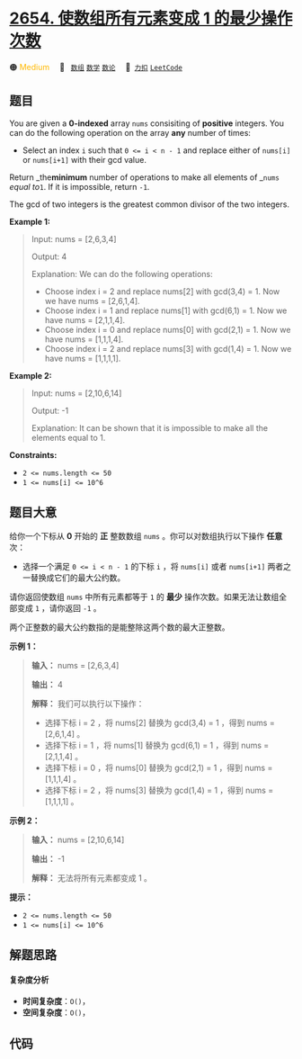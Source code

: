 # [2654. 使数组所有元素变成 1 的最少操作次数](https://2xiao.github.io/leetcode-js/problem/2654.html)

🟠 <font color=#ffb800>Medium</font>&emsp; 🔖&ensp; [`数组`](/tag/array.md) [`数学`](/tag/math.md) [`数论`](/tag/number-theory.md)&emsp; 🔗&ensp;[`力扣`](https://leetcode.cn/problems/minimum-number-of-operations-to-make-all-array-elements-equal-to-1) [`LeetCode`](https://leetcode.com/problems/minimum-number-of-operations-to-make-all-array-elements-equal-to-1)

## 题目

You are given a **0-indexed**  array `nums` consisiting of **positive**
integers. You can do the following operation on the array **any** number of
times:

  * Select an index `i` such that `0 <= i < n - 1` and replace either of `nums[i]` or `nums[i+1]` with their gcd value.

Return _the**minimum** number of operations to make all elements of _`nums`
_equal to_`1`. If it is impossible, return `-1`.

The gcd of two integers is the greatest common divisor of the two integers.



**Example 1:**

> Input: nums = [2,6,3,4]
> 
> Output: 4
> 
> Explanation: We can do the following operations:
> - Choose index i = 2 and replace nums[2] with gcd(3,4) = 1. Now we have nums = [2,6,1,4].
> - Choose index i = 1 and replace nums[1] with gcd(6,1) = 1. Now we have nums = [2,1,1,4].
> - Choose index i = 0 and replace nums[0] with gcd(2,1) = 1. Now we have nums = [1,1,1,4].
> - Choose index i = 2 and replace nums[3] with gcd(1,4) = 1. Now we have nums = [1,1,1,1].

**Example 2:**

> Input: nums = [2,10,6,14]
> 
> Output: -1
> 
> Explanation: It can be shown that it is impossible to make all the elements equal to 1.

**Constraints:**

  * `2 <= nums.length <= 50`
  * `1 <= nums[i] <= 10^6`


## 题目大意

给你一个下标从 **0**  开始的 **正**  整数数组 `nums` 。你可以对数组执行以下操作 **任意**  次：

  * 选择一个满足 `0 <= i < n - 1` 的下标 `i` ，将 `nums[i]` 或者 `nums[i+1]` 两者之一替换成它们的最大公约数。

请你返回使数组 `nums` 中所有元素都等于 `1` 的 **最少**  操作次数。如果无法让数组全部变成 `1` ，请你返回 `-1` 。

两个正整数的最大公约数指的是能整除这两个数的最大正整数。



**示例 1：**

> 
> 
> 
> 
> 
> **输入：** nums = [2,6,3,4]
> 
> **输出：** 4
> 
> **解释：** 我们可以执行以下操作：
> - 选择下标 i = 2 ，将 nums[2] 替换为 gcd(3,4) = 1 ，得到 nums = [2,6,1,4] 。
> - 选择下标 i = 1 ，将 nums[1] 替换为 gcd(6,1) = 1 ，得到 nums = [2,1,1,4] 。
> - 选择下标 i = 0 ，将 nums[0] 替换为 gcd(2,1) = 1 ，得到 nums = [1,1,1,4] 。
> - 选择下标 i = 2 ，将 nums[3] 替换为 gcd(1,4) = 1 ，得到 nums = [1,1,1,1] 。
> 
> 

**示例 2：**

> 
> 
> 
> 
> 
> **输入：** nums = [2,10,6,14]
> 
> **输出：** -1
> 
> **解释：** 无法将所有元素都变成 1 。
> 
> 



**提示：**

  * `2 <= nums.length <= 50`
  * `1 <= nums[i] <= 10^6`


## 解题思路

#### 复杂度分析

- **时间复杂度**：`O()`，
- **空间复杂度**：`O()`，

## 代码

```javascript

```